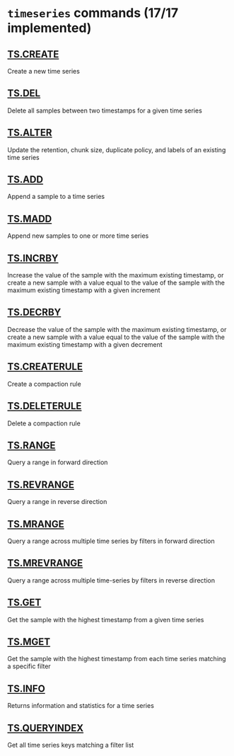 # `timeseries` commands (17/17 implemented)

## [TS.CREATE](https://redis.io/commands/ts.create/)

Create a new time series

## [TS.DEL](https://redis.io/commands/ts.del/)

Delete all samples between two timestamps for a given time series

## [TS.ALTER](https://redis.io/commands/ts.alter/)

Update the retention, chunk size, duplicate policy, and labels of an existing time series

## [TS.ADD](https://redis.io/commands/ts.add/)

Append a sample to a time series

## [TS.MADD](https://redis.io/commands/ts.madd/)

Append new samples to one or more time series

## [TS.INCRBY](https://redis.io/commands/ts.incrby/)

Increase the value of the sample with the maximum existing timestamp, or create a new sample with a value equal to the value of the sample with the maximum existing timestamp with a given increment

## [TS.DECRBY](https://redis.io/commands/ts.decrby/)

Decrease the value of the sample with the maximum existing timestamp, or create a new sample with a value equal to the value of the sample with the maximum existing timestamp with a given decrement

## [TS.CREATERULE](https://redis.io/commands/ts.createrule/)

Create a compaction rule

## [TS.DELETERULE](https://redis.io/commands/ts.deleterule/)

Delete a compaction rule

## [TS.RANGE](https://redis.io/commands/ts.range/)

Query a range in forward direction

## [TS.REVRANGE](https://redis.io/commands/ts.revrange/)

Query a range in reverse direction

## [TS.MRANGE](https://redis.io/commands/ts.mrange/)

Query a range across multiple time series by filters in forward direction

## [TS.MREVRANGE](https://redis.io/commands/ts.mrevrange/)

Query a range across multiple time-series by filters in reverse direction

## [TS.GET](https://redis.io/commands/ts.get/)

Get the sample with the highest timestamp from a given time series

## [TS.MGET](https://redis.io/commands/ts.mget/)

Get the sample with the highest timestamp from each time series matching a specific filter

## [TS.INFO](https://redis.io/commands/ts.info/)

Returns information and statistics for a time series

## [TS.QUERYINDEX](https://redis.io/commands/ts.queryindex/)

Get all time series keys matching a filter list




